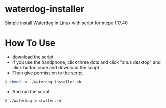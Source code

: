 # waterdog-installer
Simple install Waterdog in Linux with script for mcpe 1.17.40

# How To Use
- download the script
- if you use the handphone, click three dots and click "situs desktop" and click button code and download the script.
- Then give permission to the script
```php
$ chmod +x ./waterdog-installer.sh
```
- And run the script
```
$ ./waterdog-installer.sh
```
